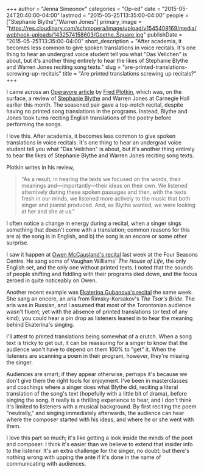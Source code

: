 +++
author = "Jenna Simeonov"
categories = "Op-ed"
date = "2015-05-24T20:40:00-04:00"
lastmod = "2015-05-25T13:35:00-04:00"
people = ["Stephanie Blythe","Warren Jones"]
primary_image = "https://res.cloudinary.com/schmopera/image/upload/v1545409169/media/webhook-uploads/1432574158603/Goethe_Square.jpg"
publishDate = "2015-05-25T13:35:00-04:00"
short_description = "After academia, it becomes less common to give spoken translations in voice recitals. It&#039;s one thing to hear an undergrad voice student tell you what &quot;Das Veilchen&quot; is about, but it&#039;s another thing entirely to hear the likes of Stephanie Blythe and Warren Jones reciting song texts."
slug = "are-printed-translations-screwing-up-recitals"
title = "Are printed translations screwing up recitals?"
+++

I came across an [Operavore article](http://www.wqxr.org/#!/story/should-opera-singers-stop-providing-printed-translations-song/) by [Fred Plotkin](https://twitter.com/FredPlotkin), which was, on the surface, a review of [Stephanie Blythe](/scene/people/stephanie-blythe/) and Warren Jones at Carnegie Hall earlier this month. The seasoned pair gave a top-notch recital, despite having no printed song translations in the programs. Instead, Blythe and Jones took turns reciting English translations of the poetry before performing the songs.

I love this. After academia, it becomes less common to give spoken translations in voice recitals. It's one thing to hear an undergrad voice student tell you what "Das Veilchen" is about, but it's another thing entirely to hear the likes of Stephanie Blythe and Warren Jones reciting song texts.

Plotkin writes in his review, 

> "As a result, in hearing the texts we focused on the words, their meanings and—importantly—their ideas on their own. We listened attentively during these spoken passages and then, with the texts fresh in our minds, we listened more actively to the music that both singer and pianist produced. And, as Blythe wanted, we were looking at her and she at us."

I often notice a change in energy during a recital, when a singer sings something that doesn't come with a translation; common reasons for this are a) the song is in English, and b) the song is an encore or some other surprise. 

I saw it happen at [Owen McCausland's recital](/in-review-owen-mccauslands-recital-stunner/) last week at the Four Seasons Centre. He sang some of Vaughan Williams' *The House of Life*, the only English set, and the only one without printed texts. I noted that the sounds of people shifting and fiddling with their programs died down, and the focus zeroed in quite noticeably on Owen.

Another recent example was [Ekaterina Gubanova's recital](/in-review-ekaterina-gubanova-rachel-andrist-in-recital/) the same week. She sang an encore, an aria from Rimsky-Korsakov's *The Tsar's Bride*. The aria was in Russian, and I assumed that most of the Torontonian audience wasn't fluent; yet with the absence of printed translations (or text of any kind), you could hear a pin drop as listeners leaned in to hear the meaning behind Ekaterina's singing.

I'll attest to printed translations being somewhat of a crutch. When a song text is tricky to get out, it can be reassuring for a singer to know that the audience won't have to depend on them 100% to "get" it. When the listeners are scanning a poem in their program, however, they're missing the singer. 

Audiences are smart; if they appear otherwise, perhaps it's because we don't give them the right tools for enjoyment. I've been in masterclasses and coachings where a singer does what Blythe did, reciting a literal translation of the song's text (hopefully with a little bit of drama), before singing the song. It really is a thrilling experience to hear, and I don't think it's limited to listeners with a musical background. By first reciting the poem "neutrally," and singing immediately afterwards, the audience can hear where the composer started with his ideas, and where he or she went with them. 

I love this part so much; it's like getting a look inside the minds of the poet and composer. I think it's easier than we believe to extend that insider info to the listener. It's an extra challenge for the singer, no doubt; but there's nothing wrong with upping the ante if it's done in the name of communicating with audiences.
